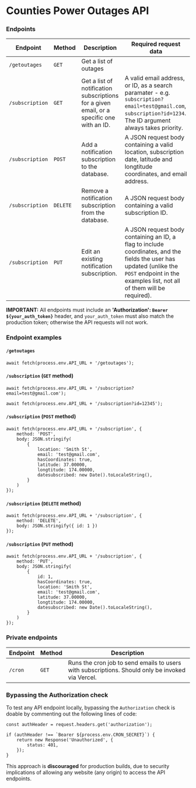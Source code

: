 # Counties Power Outages API

### Endpoints

| Endpoint | Method | Description | Required request data
| -------- | ------ | ----------- | -----------------------
| `/getoutages` | `GET` | Get a list of outages
| `/subscription` | `GET` | Get a list of notification subscriptions for a given email, or a specific one with an ID. | A valid email address, or ID, as a search paramater - e.g. `subscription?email=test@gmail.com`, `subscription?id=1234`. The ID argument always takes priority.
| `/subscription` | `POST` | Add a notification subscription to the database. | A JSON request body containing a valid location, subscription date, latitude and longtitude coordinates, and email address.
| `/subscription` | `DELETE` | Remove a notification subscription from the database. | A JSON request body containing a valid subscription ID.
| `/subscription` | `PUT` | Edit an existing notification subscription. | A JSON request body containing an ID, a flag to include coordinates, and the fields the user has updated (unlike the `POST` endpoint in the examples list, not all of them will be required).

**IMPORTANT:** All endpoints must include an **'Authorization': `Bearer ${your_auth_token}`** header, and `your_auth_token` must also match the production token; otherwise the API requests will not work.

### Endpoint examples

#### `/getoutages`
```
await fetch(process.env.API_URL + '/getoutages');
```

#### `/subscription` (`GET` method)
```
await fetch(process.env.API_URL + '/subscription?email=test@gmail.com');

await fetch(process.env.API_URL + '/subscription?id=12345');
```

#### `/subscription` (`POST` method)
```
await fetch(process.env.API_URL + '/subscription', {
    method: 'POST',
    body: JSON.stringify(
        {
            location: 'Smith St',
            email: 'test@gmail.com',
            hasCoordinates: true,
            latitude: 37.00000,
            longtitude: 174.00000,
            datesubscribed: new Date().toLocaleString(),
        }
    )
});
```

#### `/subscription` (`DELETE` method)
```
await fetch(process.env.API_URL + '/subscription', {
    method: 'DELETE',
    body: JSON.stringify({ id: 1 })
});
```

#### `/subscription` (`PUT` method)
```
await fetch(process.env.API_URL + '/subscription', {
    method: 'PUT',
    body: JSON.stringify(
        {
            id: 1,
            hasCoordinates: true,
            location: 'Smith St',
            email: 'test@gmail.com',
            latitude: 37.00000,
            longtitude: 174.00000,
            datesubscribed: new Date().toLocaleString(),
        }
    )
});
```

### Private endpoints

| Endpoint | Method | Description
| -------- | ------ | -----------
| `/cron` | `GET` | Runs the cron job to send emails to users with subscriptions. Should only be invoked via Vercel.


### Bypassing the Authorization check

To test any API endpoint locally, bypassing the `Authorization` check is doable by commenting out the following lines of code:
```
const authHeader = request.headers.get('authorization');

if (authHeader !== `Bearer ${process.env.CRON_SECRET}`) {
    return new Response('Unauthorized', {
        status: 401,
    });
}
```
This approach is **discouraged** for production builds, due to security implications of allowing any website (any origin) to access the API endpoints.